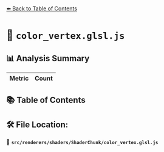 [⬅️ Back to Table of Contents](../../../../index.md)

# 📄 `color_vertex.glsl.js`

## 📊 Analysis Summary

| Metric | Count |
|--------|-------|

## 📚 Table of Contents


## 🛠️ File Location:
📂 **`src/renderers/shaders/ShaderChunk/color_vertex.glsl.js`**